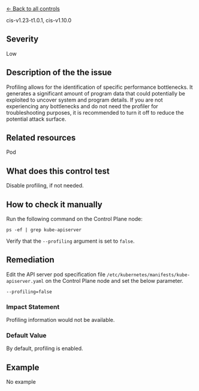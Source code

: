 [← Back to all controls](index.md)


cis-v1.23-t1.0.1, cis-v1.10.0

## Severity

Low

## Description of the the issue

Profiling allows for the identification of specific performance bottlenecks. It generates a significant amount of program data that could potentially be exploited to uncover system and program details. If you are not experiencing any bottlenecks and do not need the profiler for troubleshooting purposes, it is recommended to turn it off to reduce the potential attack surface.

## Related resources

Pod

## What does this control test

Disable profiling, if not needed.

## How to check it manually

Run the following command on the Control Plane node:

```
ps -ef | grep kube-apiserver

```

 Verify that the `--profiling` argument is set to `false`.

## Remediation

Edit the API server pod specification file `/etc/kubernetes/manifests/kube-apiserver.yaml` on the Control Plane node and set the below parameter.

```
--profiling=false

```

### Impact Statement

Profiling information would not be available.

### Default Value

By default, profiling is enabled.

## Example

No example
